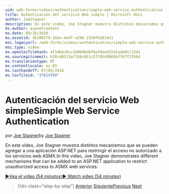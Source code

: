 ```yaml
---
uid: web-forms/videos/authentication/simple-web-service-authentication
title: Autenticación del servicio Web simple | Microsoft Docs
author: JoeStagner
description: En este vídeo, Joe Stagner muestra distintos mecanismos que se pueden agregar a una aplicación ASP.NET para restringir el acceso no autorizado a los servicios web ASMX...
ms.author: aspnetcontent
ms.date: 09/16/2010
ms.assetid: 3b186578-16be-4e4f-a296-233df0381411
msc.legacyurl: /web-forms/videos/authentication/simple-web-service-authentication
msc.type: video
ms.openlocfilehash: 4f14bbc0cc2dd6dbd6f6af8aad15d1aab91c1341
ms.sourcegitcommit: b28cd0313af316c051c2ff8549865bff67f2fbb4
ms.translationtype: MT
ms.contentlocale: es-ES
ms.lasthandoff: 07/05/2018
ms.locfileid: "37814709"
---
```

<a name="simple-web-service-authentication"></a><span data-ttu-id="479a4-103">Autenticación del servicio Web simple</span><span class="sxs-lookup"><span data-stu-id="479a4-103">Simple Web Service Authentication</span></span>
====================
<span data-ttu-id="479a4-104">por [Joe Stagner](https://github.com/JoeStagner)</span><span class="sxs-lookup"><span data-stu-id="479a4-104">by [Joe Stagner](https://github.com/JoeStagner)</span></span>

<span data-ttu-id="479a4-105">En este vídeo, Joe Stagner muestra distintos mecanismos que se pueden agregar a una aplicación ASP.NET para restringir el acceso no autorizado a los servicios web ASMX.</span><span class="sxs-lookup"><span data-stu-id="479a4-105">In this video, Joe Stagner demonstrates different mechanisms that can be added to an ASP.NET application to restrict unauthorized access to ASMX web services.</span></span>

[<span data-ttu-id="479a4-106">&#9654;Vea el vídeo (54 minutos)</span><span class="sxs-lookup"><span data-stu-id="479a4-106">&#9654; Watch video (54 minutes)</span></span>](https://channel9.msdn.com/Blogs/ASP-NET-Site-Videos/simple-web-service-authentication)

> [!div class="step-by-step"]
> <span data-ttu-id="479a4-107">[Anterior](implement-the-registration-verification-pattern.md)
> [Siguiente](creating-inactive-users.md)</span><span class="sxs-lookup"><span data-stu-id="479a4-107">[Previous](implement-the-registration-verification-pattern.md)
[Next](creating-inactive-users.md)</span></span>
